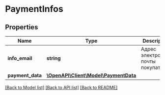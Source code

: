 # PaymentInfos

## Properties
Name | Type | Description | Notes
------------ | ------------- | ------------- | -------------
**info_email** | **string** | Адрес электронной почты покупателя | [optional] 
**payment_data** | [**\OpenAPI\Client\Model\PaymentData**](.md) |  | 

[[Back to Model list]](../README.md#documentation-for-models) [[Back to API list]](../README.md#documentation-for-api-endpoints) [[Back to README]](../README.md)


